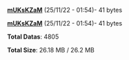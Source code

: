 [**mUKsKZaM**](/data/mUKsKZaM.txt) (25/11/22 - 01:54)- 41 bytes

[**mUKsKZaM**](/data/mUKsKZaM.txt) (25/11/22 - 01:54)- 41 bytes

**Total Datas**: 4805

**Total Size**: 26.18 MB / 26.2 MB
